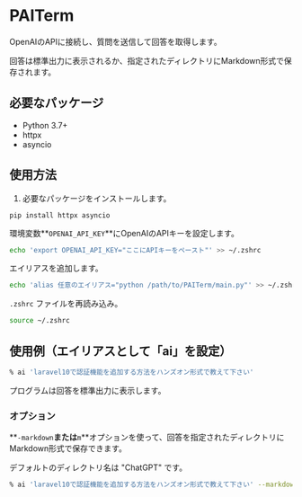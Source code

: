 # PAITerm

OpenAIのAPIに接続し、質問を送信して回答を取得します。

回答は標準出力に表示されるか、指定されたディレクトリにMarkdown形式で保存されます。

## **必要なパッケージ**

- Python 3.7+
- httpx
- asyncio

## **使用方法**

1. 必要なパッケージをインストールします。

```
pip install httpx asyncio
```

環境変数**`OPENAI_API_KEY`**にOpenAIのAPIキーを設定します。

```bash
echo 'export OPENAI_API_KEY="ここにAPIキーをペースト"' >> ~/.zshrc
```

エイリアスを追加します。

```bash
echo 'alias 任意のエイリアス="python /path/to/PAITerm/main.py"' >> ~/.zshrc
```

`.zshrc` ファイルを再読み込み。

```bash
source ~/.zshrc
```

## 使用例（エイリアスとして「ai」を設定）

```bash
% ai 'laravel10で認証機能を追加する方法をハンズオン形式で教えて下さい'
```

プログラムは回答を標準出力に表示します。

### オプション

**`-markdown`**または**`m`**オプションを使って、回答を指定されたディレクトリにMarkdown形式で保存できます。

デフォルトのディレクトリ名は "ChatGPT" です。

```bash
% ai 'laravel10で認証機能を追加する方法をハンズオン形式で教えて下さい' --markdown
```
